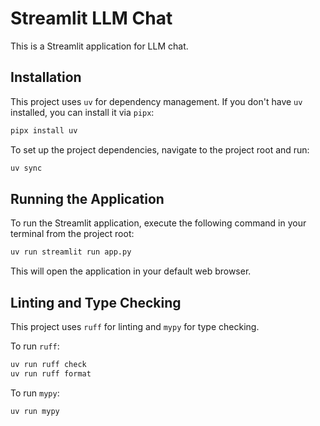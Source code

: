# Streamlit LLM Chat

This is a Streamlit application for LLM chat.

## Installation

This project uses `uv` for dependency management. If you don't have `uv` installed, you can install it via `pipx`:

```bash
pipx install uv
```

To set up the project dependencies, navigate to the project root and run:

```bash
uv sync
```

## Running the Application

To run the Streamlit application, execute the following command in your terminal from the project root:

```bash
uv run streamlit run app.py
```

This will open the application in your default web browser.

## Linting and Type Checking

This project uses `ruff` for linting and `mypy` for type checking.

To run `ruff`:

```bash
uv run ruff check
uv run ruff format
```

To run `mypy`:

```bash
uv run mypy
```
